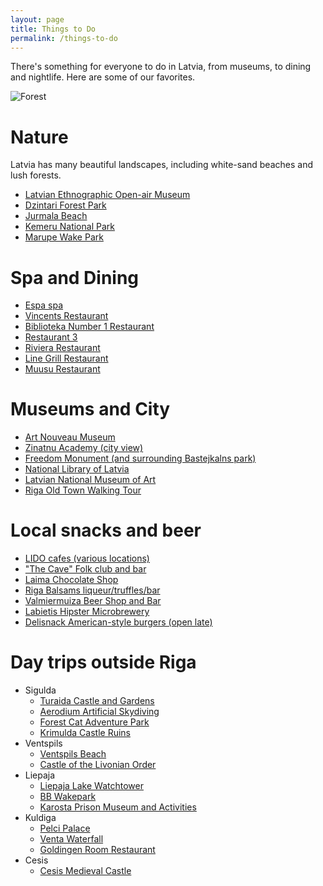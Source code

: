 ```yaml
---
layout: page
title: Things to Do
permalink: /things-to-do
---
```


There's something for everyone to do in Latvia, from museums, to dining and
nightlife.  Here are some of our favorites.

![Forest](../images/lovestory-2.JPG)


# Nature

Latvia has many beautiful landscapes, including white-sand beaches and lush
forests.

* [Latvian Ethnographic Open-air Museum](http://brivdabasmuzejs.lv/en/)
* [Dzintari Forest Park](http://www.latvia.travel/en/sight/dzintari-forest-park)
* [Jurmala Beach](http://www.latvia.travel/en/city/jurmala-8)
* [Kemeru National Park](http://www.kemerunacionalaisparks.lv/?r=26)
* [Marupe Wake Park](https://goo.gl/maps/ZboHctwypmr)


# Spa and Dining

* [Espa spa](http://www.espariga.lv/en/)
* [Vincents Restaurant](https://goo.gl/maps/VjiDtxSYoqF2)
* [Biblioteka Number 1 Restaurant](https://goo.gl/maps/quo1AmD4vDB2)
* [Restaurant 3](https://goo.gl/maps/RAhiW8QvDJs)
* [Riviera Restaurant](https://goo.gl/maps/hX9WG89xPdm)
* [Line Grill Restaurant](https://goo.gl/maps/Zq3jK3QCzdA2)
* [Muusu Restaurant](https://goo.gl/maps/ZQjPGS87p162)


# Museums and City

* [Art Nouveau Museum](https://goo.gl/maps/SfmZWBZFrEG2)
* [Zinatnu Academy (city view)](https://goo.gl/maps/eVu68VhNmDp)
* [Freedom Monument (and surrounding Bastejkalns park)](https://goo.gl/maps/uFsRohGGxjk)
* [National Library of Latvia](https://goo.gl/maps/CsqSAyEQJxT2)
* [Latvian National Museum of Art](https://goo.gl/maps/ZL8wp998y4S2)
* [Riga Old Town Walking Tour](http://www.aroundlatvia.com/riga-old-town-walking-tour/)


# Local snacks and beer

* [LIDO cafes (various locations)](https://goo.gl/maps/YZiPJvTvPLn)
* ["The Cave" Folk club and bar](https://goo.gl/maps/R4seodsRg1S2)
* [Laima Chocolate Shop](https://goo.gl/maps/q7WpmhmXWv72)
* [Riga Balsams liqueur/truffles/bar](http://www.blackmagic.lv/en/balzams)
* [Valmiermuiza Beer Shop and Bar](https://goo.gl/maps/7PwgbxNFq3k)
* [Labietis Hipster Microbrewery](https://goo.gl/maps/MtnQ49LEN8G2)
* [Delisnack American-style burgers (open late)](https://goo.gl/maps/TNb6L2XFnc82)


# Day trips outside Riga

* Sigulda
    - [Turaida Castle and Gardens](https://www.tripadvisor.co.uk/Attraction_Review-g274969-d289077-Reviews-Turaida_Castle-Sigulda_Vidzeme_Region.html)
    - [Aerodium Artificial Skydiving](https://www.tripadvisor.co.uk/Attraction_Review-g274969-d1170177-Reviews-Aerodium-Sigulda_Vidzeme_Region.html)
    - [Forest Cat Adventure Park](https://www.tripadvisor.co.uk/Attraction_Review-g274969-d2423050-Reviews-Mezakakis_Adventure_Park-Sigulda_Vidzeme_Region.html)
    - [Krimulda Castle Ruins](https://www.tripadvisor.co.uk/Attraction_Review-g274969-d8808313-Reviews-The_Krimulda_Castle_Ruins-Sigulda_Vidzeme_Region.html)
* Ventspils
    - [Ventspils Beach](https://www.tripadvisor.co.uk/Attraction_Review-g274972-d3348854-Reviews-Ventspils_Beach-Ventspils_Kurzeme_Region.html)
    - [Castle of the Livonian Order](https://www.tripadvisor.co.uk/Attraction_Review-g274972-d6697368-Reviews-The_Castle_of_the_Livonian_order-Ventspils_Kurzeme_Region.html)
* Liepaja
    - [Liepaja Lake Watchtower](https://www.tripadvisor.co.uk/Attraction_Review-g274965-d12559129-Reviews-Liepaja_lake_watchtower-Liepaja_Kurzeme_Region.html)
    - [BB Wakepark](https://www.tripadvisor.co.uk/Attraction_Review-g274965-d8442501-Reviews-BB_wakepark-Liepaja_Kurzeme_Region.html)
    - [Karosta Prison Museum and Activities](http://karostascietums.lv/en/)
* Kuldiga
    - [Pelci Palace](https://www.tripadvisor.co.uk/Attraction_Review-g277824-d11811352-Reviews-Pelci_Palace-Kuldiga_Kurzeme_Region.html)
    - [Venta Waterfall](https://www.tripadvisor.co.uk/Attraction_Review-g277824-d1458190-Reviews-Venta_Waterfall-Kuldiga_Kurzeme_Region.html)
    - [Goldingen Room Restaurant](https://goo.gl/maps/3d1XWrvXWvR2)
* Cesis
    - [Cesis Medieval Castle](https://www.tripadvisor.co.uk/Attraction_Review-g274961-d3442997-Reviews-Cesis_Medieval_Castle-Cesis_Vidzeme_Region.html)
